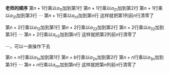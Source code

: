 **老师的顺序**
第$n+1$行乘以$a_{11}$加到第1行
第$n+1$行乘以$a_{21}$加到第2行
第$n+1$行乘以$a_{31}$加到第3行
$\cdots$
第$n+1$行乘以$a_{n1}$加到第n行
这样就把第1列前$n$行清零了

第$n+2$行乘以$a_{12}$加到第1行
第$n+2$行乘以$a_{22}$加到第2行
第$n+2$行乘以$a_{32}$加到第3行
$\cdots$
第$n+2$行乘以$a_{n2}$加到第n行
这样就把第2列前$n$行清零了

$\cdots$，可以一直操作下去

第$n+n$行乘以$a_{1n}$加到第1行
第$n+b$行乘以$a_{2n}$加到第2行
第$n+n$行乘以$a_{3n}$加到第3行
$\cdots$
第$n+n$行乘以$a_{nn}$加到第n行
这样就把第$n$列前$n$行清零了
